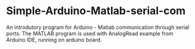 # Simple-Arduino-Matlab-serial-com
An introdutory program for Arduino - Matlab communication through serial ports. The MATLAB program is used with AnalogRead example from Arduino IDE, running on arduino board.  
